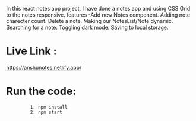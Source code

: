In this react notes app project, I have done a notes app and using CSS Grid to the notes responsive.
features -Add new Notes component.
          Adding note charecter count.
          Delete a note.
          Making our NotesList/Note dynamic.
          Searching for a note.
          Toggling dark mode.
          Saving to local storage.


# Live Link :
 https://anshunotes.netlify.app/        


# Run the code:
             1. npm install
             2. npm start